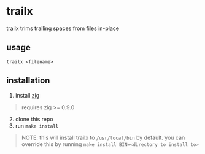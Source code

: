# trailx

trailx trims trailing spaces from files in-place

## usage
`trailx <filename>`

## installation
1. install [zig](https://ziglang.org/learn/getting-started/#installing-zig)
> requires zig >= 0.9.0
2. clone this repo
3. run `make install`
> NOTE: this will install trailx to `/usr/local/bin` by default. you can override
> this by running `make install BIN=<directory to install to>`
